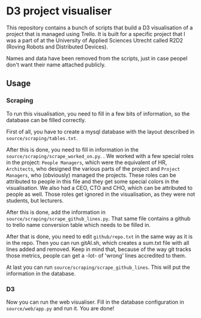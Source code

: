 # D3 project visualiser

This repository contains a bunch of scripts that build a D3 visualisation of a project that is managed using Trello. It is built for a specific project that I was a part of at the University of Applied Sciences Utrecht called R2D2 (Roving Robots and Distributed Devices).

Names and data have been removed from the scripts, just in case peopel don't want their name attached publicly.

## Usage

### Scraping
To run this visualisation, you need to fill in a few bits of information, so the database can be filled correctly.

First of all, you have to create a mysql database with the layout described in ```source/scraping/tables.txt```.

After this is done, you need to fill in information in the ```source/scraping/scrape_worked_on.py```. . We worked with a few special roles in the project: ```People Managers```, which were the equivalent of HR, ```Architects```, who designed the various parts of the project and ```Project Managers```, who (obviously) managed the projects. These roles can be attributed to people in this file and they get some special colors in the visualisation. We also had a CEO, CTO and CHO,  which can be attributed to people as well. Those roles get ignored in the visualisation, as they were not students, but lecturers.

After this is done, add the information in ```source/scraping/scrape_github_lines.py```. That same file contains a github to trello name conversion table which needs to be filled in.

After that is done, you need to edit ```github/repo.txt``` in the same way as it is in the repo. Then you can run gitAl.sh, which creates a sum.txt file with all lines added and removed. Keep in mind that, because of the way git tracks those metrics, people can get a -lot- of 'wrong' lines accredited to them.

At last you can run ```source/scraping/scrape_github_lines```. This will put the information in the database.

### D3

Now you can run the web visualiser. Fill in the database configuration in ```source/web/app.py``` and run it. You are done!
